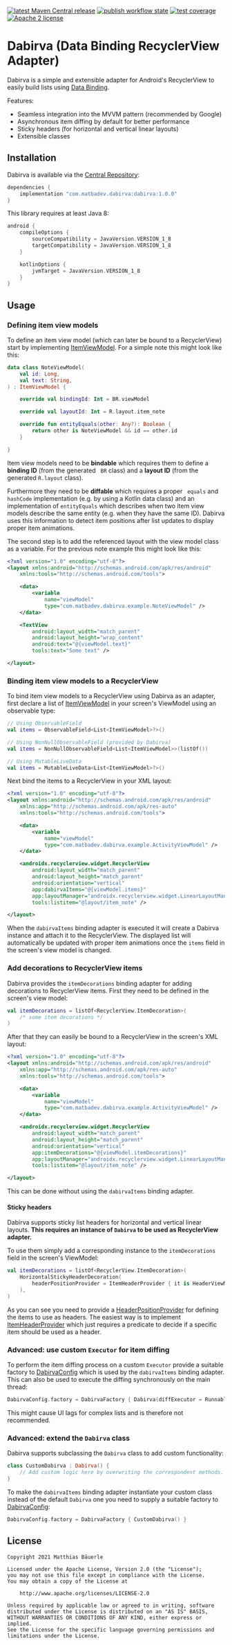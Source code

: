 [![latest Maven Central release](https://maven-badges.herokuapp.com/maven-central/com.matbadev.dabirva/dabirva/badge.svg)](https://search.maven.org/artifact/com.matbadev.dabirva/dabirva)
[![publish workflow state](https://github.com/matbadev/dabirva/workflows/publish/badge.svg)](https://github.com/matbadev/dabirva/actions/workflows/publish.yml)
[![test coverage](https://codecov.io/gh/matbadev/dabirva/branch/master/graph/badge.svg?token=1HB0C8S7MN)](https://codecov.io/gh/matbadev/dabirva)
[![Apache 2 license](https://img.shields.io/badge/License-Apache_2.0-blue.svg)](https://www.apache.org/licenses/LICENSE-2.0.html)

# Dabirva (Data Binding RecyclerView Adapter)

Dabirva is a simple and extensible adapter for Android's RecyclerView to easily build lists using [Data Binding](https://developer.android.com/topic/libraries/data-binding/).

Features:

- Seamless integration into the MVVM pattern (recommended by Google)
- Asynchronous item diffing by default for better performance
- Sticky headers (for horizontal and vertical linear layouts)
- Extensible classes

## Installation

Dabirva is available via the [Central Repository](https://central.sonatype.org/):

```groovy
dependencies {
    implementation "com.matbadev.dabirva:dabirva:1.0.0"
}
```

This library requires at least Java 8:

```groovy
android {
    compileOptions {
        sourceCompatibility = JavaVersion.VERSION_1_8
        targetCompatibility = JavaVersion.VERSION_1_8
    }

    kotlinOptions {
        jvmTarget = JavaVersion.VERSION_1_8
    }
}
```

## Usage

### Defining item view models

To define an item view model (which can later be bound to a RecyclerView) start by implementing [ItemViewModel](dabirva/src/main/java/com/matbadev/dabirva/ItemViewModel.kt).
For a simple note this might look like this:

```kotlin
data class NoteViewModel(
    val id: Long,
    val text: String,
) : ItemViewModel {

    override val bindingId: Int = BR.viewModel

    override val layoutId: Int = R.layout.item_note

    override fun entityEquals(other: Any?): Boolean {
        return other is NoteViewModel && id == other.id
    }

}
```

Item view models need to be **bindable** which requires them to define a **binding ID** (from the generated ` BR`  class) and a **layout ID** (from the generated `R.layout` class).

Furthermore they need to be **diffable** which requires a proper ` equals` and `hashCode` implementation (e.g. by using a Kotlin data class) and an implementation of `entityEquals` which describes when two item view models describe the same entity (e.g. when they have the same ID).
Dabirva uses this information to detect item positions after list updates to display proper item animations.

The second step is to add the referenced layout with the view model class as a variable. For the previous note example this might look like this:

```xml
<?xml version="1.0" encoding="utf-8"?>
<layout xmlns:android="http://schemas.android.com/apk/res/android"
    xmlns:tools="http://schemas.android.com/tools">

    <data>
        <variable
            name="viewModel"
            type="com.matbadev.dabirva.example.NoteViewModel" />
    </data>

    <TextView
        android:layout_width="match_parent"
        android:layout_height="wrap_content"
        android:text="@{viewModel.text}"
        tools:text="Some text" />

</layout>
```

### Binding item view models to a RecyclerView

To bind item view models to a RecyclerView using Dabirva as an adapter, first declare a list of [ItemViewModel](dabirva/src/main/java/com/matbadev/dabirva/ItemViewModel.kt) in your screen's ViewModel using an observable type:

```kotlin
// Using ObservableField
val items = ObservableField<List<ItemViewModel>?>()

// Using NonNullObservableField (provided by Dabirva)
val items = NonNullObservableField<List<ItemViewModel>>(listOf())

// Using MutableLiveData
val items = MutableLiveData<List<ItemViewModel>?>()
```

Next bind the items to a RecyclerView in your XML layout:

```xml
<?xml version="1.0" encoding="utf-8"?>
<layout xmlns:android="http://schemas.android.com/apk/res/android"
    xmlns:app="http://schemas.android.com/apk/res-auto"
    xmlns:tools="http://schemas.android.com/tools">

    <data>
        <variable
            name="viewModel"
            type="com.matbadev.dabirva.example.ActivityViewModel" />
    </data>

    <androidx.recyclerview.widget.RecyclerView
        android:layout_width="match_parent"
        android:layout_height="match_parent"
        android:orientation="vertical"
        app:dabirvaItems="@{viewModel.items}"
        app:layoutManager="androidx.recyclerview.widget.LinearLayoutManager"
        tools:listitem="@layout/item_note" />

</layout>
```

When the `dabirvaItems` binding adapter is executed it will create a Dabirva instance and attach it to the RecyclerView.
The displayed list will automatically be updated with proper item animations once the `items` field in the screen's view model is changed.

### Add decorations to RecyclerView items

Dabirva provides the `itemDecorations` binding adapter for adding decorations to RecyclerView items.
First they need to be defined in the screen's view model:

```kotlin
val itemDecorations = listOf<RecyclerView.ItemDecoration>(
    /* some item decorations */
)
```

After that they can easily be bound to a RecyclerView in the screen's XML layout:

```xml
<?xml version="1.0" encoding="utf-8"?>
<layout xmlns:android="http://schemas.android.com/apk/res/android"
    xmlns:app="http://schemas.android.com/apk/res-auto"
    xmlns:tools="http://schemas.android.com/tools">

    <data>
        <variable
            name="viewModel"
            type="com.matbadev.dabirva.example.ActivityViewModel" />
    </data>

    <androidx.recyclerview.widget.RecyclerView
        android:layout_width="match_parent"
        android:layout_height="match_parent"
        android:orientation="vertical"
        app:itemDecorations="@{viewModel.itemDecorations}"
        app:layoutManager="androidx.recyclerview.widget.LinearLayoutManager"
        tools:listitem="@layout/item_note" />

</layout>
```

This can be done without using the `dabirvaItems` binding adapter.

#### Sticky headers

Dabirva supports sticky list headers for horizontal and vertical linear layouts.
**This requires an instance of `Dabirva` to be used as RecyclerView adapter.**

To use them simply add a corresponding instance to the `itemDecorations` field in the screen's ViewModel:

```kotlin
val itemDecorations = listOf<RecyclerView.ItemDecoration>(
    HorizontalStickyHeaderDecoration(
        headerPositionProvider = ItemHeaderProvider { it is HeaderViewModel },
    ),
)
```

As you can see you need to provide a [HeaderPositionProvider](dabirva/src/main/java/com/matbadev/dabirva/decoration/HeaderPositionProvider.kt) for defining the items to use as headers.
The easiest way is to implement [ItemHeaderProvider](dabirva/src/main/java/com/matbadev/dabirva/decoration/ItemHeaderProvider.kt) which just requires a predicate to decide if a specific item should be used as a header.

### Advanced: use custom `Executor` for item diffing

To perform the item diffing process on a custom `Executor` provide a suitable factory to [DabirvaConfig](dabirva/src/main/java/com/matbadev/dabirva/DabirvaConfig.kt) which is used by the `dabirvaItems` binding adapter.
This can also be used to execute the diffing synchronously on the main thread:

```kotlin
DabirvaConfig.factory = DabirvaFactory { Dabirva(diffExecutor = Runnable::run) }
```

This might cause UI lags for complex lists and is therefore not recommended.

### Advanced: extend the `Dabirva` class

Dabirva supports subclassing the `Dabirva` class to add custom functionality:

```kotlin
class CustomDabirva : Dabirva() {
    // Add custom logic here by overwriting the correspondent methods.
}
```

To make the `dabirvaItems` binding adapter instantiate your custom class instead of the default `Dabirva` one you need to supply a suitable factory to [DabirvaConfig](dabirva/src/main/java/com/matbadev/dabirva/DabirvaConfig.kt):

```kotlin
DabirvaConfig.factory = DabirvaFactory { CustomDabirva() }
```

## License

```
Copyright 2021 Matthias Bäuerle

Licensed under the Apache License, Version 2.0 (the "License");
you may not use this file except in compliance with the License.
You may obtain a copy of the License at

    http://www.apache.org/licenses/LICENSE-2.0

Unless required by applicable law or agreed to in writing, software
distributed under the License is distributed on an "AS IS" BASIS,
WITHOUT WARRANTIES OR CONDITIONS OF ANY KIND, either express or implied.
See the License for the specific language governing permissions and
limitations under the License.
```
